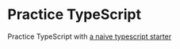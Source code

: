 # Practice TypeScript

Practice TypeScript with [a naive typescript starter](https://github.com/sangheestyle/naive-ts-starter)